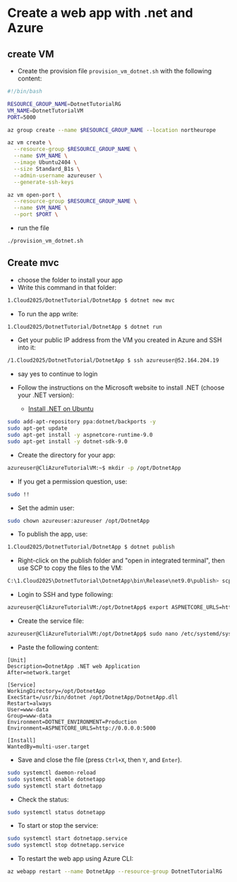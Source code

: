 # Create a web app with .net and Azure

## create VM

- Create the provision file `provision_vm_dotnet.sh` with the following content:

```bash
#!/bin/bash

RESOURCE_GROUP_NAME=DotnetTutorialRG
VM_NAME=DotnetTutorialVM
PORT=5000

az group create --name $RESOURCE_GROUP_NAME --location northeurope

az vm create \
  --resource-group $RESOURCE_GROUP_NAME \
  --name $VM_NAME \
  --image Ubuntu2404 \
  --size Standard_B1s \
  --admin-username azureuser \
  --generate-ssh-keys

az vm open-port \
  --resource-group $RESOURCE_GROUP_NAME \
  --name $VM_NAME \
  --port $PORT \
```

- run the file

```bash
./provision_vm_dotnet.sh
```

## Create mvc

- choose the folder to install your app
- Write this command in that folder:

```bash
1.Cloud2025/DotnetTutorial/DotnetApp $ dotnet new mvc
```

- To run the app write:

```bash
1.Cloud2025/DotnetTutorial/DotnetApp $ dotnet run
```

- Get your public IP address from the VM you created in Azure and SSH into it:

```bash
/1.Cloud2025/DotnetTutorial/DotnetApp $ ssh azureuser@52.164.204.19
```

- say yes to continue to login

- Follow the instructions on the Microsoft website to install .NET (choose your .NET version):
  - [Install .NET on Ubuntu](https://learn.microsoft.com/en-us/dotnet/core/install/linux-ubuntu-install?tabs=dotnet9&pivots=os-linux-ubuntu-2404)

```bash
sudo add-apt-repository ppa:dotnet/backports -y
sudo apt-get update
sudo apt-get install -y aspnetcore-runtime-9.0
sudo apt-get install -y dotnet-sdk-9.0
```

- Create the directory for your app:

```bash
azureuser@CliAzureTutorialVM:~$ mkdir -p /opt/DotnetApp
```

- If you get a permission question, use:

```bash
sudo !!
```

- Set the admin user:

```bash
sudo chown azureuser:azureuser /opt/DotnetApp
```

- To publish the app, use:

```bash
1.Cloud2025/DotnetTutorial/DotnetApp $ dotnet publish
```

- Right-click on the publish folder and "open in integrated terminal", then use SCP to copy the files to the VM:

```bash
C:\1.Cloud2025\DotnetTutorial\DotnetApp\bin\Release\net9.0\publish> scp -r ./ azureuser@40.69.43.253:/opt/DotnetApp/
```

- Login to SSH and type following:

```bash
azureuser@CliAzureTutorialVM:/opt/DotnetApp$ export ASPNETCORE_URLS=http://*:5000
```

- Create the service file:

```bash
azureuser@CliAzureTutorialVM:/opt/DotnetApp$ sudo nano /etc/systemd/system/dotnetapp.service
```

- Paste the following content:

```
[Unit]
Description=DotnetApp .NET web Application
After=network.target

[Service]
WorkingDirectory=/opt/DotnetApp
ExecStart=/usr/bin/dotnet /opt/DotnetApp/DotnetApp.dll
Restart=always
User=www-data
Group=www-data
Environment=DOTNET_ENVIRONMENT=Production
Environment=ASPNETCORE_URLS=http://0.0.0.0:5000

[Install]
WantedBy=multi-user.target
```

- Save and close the file (press `Ctrl+X`, then `Y`, and `Enter`).

```bash
sudo systemctl daemon-reload
sudo systemctl enable dotnetapp
sudo systemctl start dotnetapp
```

- Check the status:

```bash
sudo systemctl status dotnetapp
```

- To start or stop the service:

```bash
sudo systemctl start dotnetapp.service
sudo systemctl stop dotnetapp.service
```

- To restart the web app using Azure CLI:

```bash
az webapp restart --name DotnetApp --resource-group DotnetTutorialRG
```
